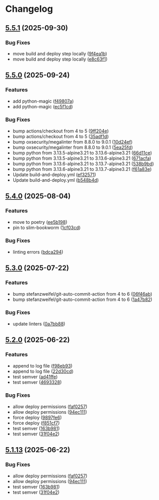 # Changelog

## [5.5.1](https://github.com/tkhom3/docker-s3backup/compare/v5.5.0...v5.5.1) (2025-09-30)


### Bug Fixes

* move build and deploy step locally ([9f4ea1b](https://github.com/tkhom3/docker-s3backup/commit/9f4ea1b4e7934f9fb03d53d30c83cfc49e50c793))
* move build and deploy step locally ([e8c63f1](https://github.com/tkhom3/docker-s3backup/commit/e8c63f16e12803fd4167d96d604c66962465442e))

## [5.5.0](https://github.com/tkhom3/docker-s3backup/compare/v5.4.0...v5.5.0) (2025-09-24)


### Features

* add python-magic ([f49807a](https://github.com/tkhom3/docker-s3backup/commit/f49807ab05d6ef6c24af3ca6565084ed5f541ec6))
* add python-magic ([ec5f1cd](https://github.com/tkhom3/docker-s3backup/commit/ec5f1cd394c74141254199563a19512ba9b1b57c))


### Bug Fixes

* bump actions/checkout from 4 to 5 ([9ff204e](https://github.com/tkhom3/docker-s3backup/commit/9ff204e156eaaa48e073d4bd00b42d2357952727))
* bump actions/checkout from 4 to 5 ([35adf1d](https://github.com/tkhom3/docker-s3backup/commit/35adf1d485263814cbbd11ec2ac72864fee0b451))
* bump oxsecurity/megalinter from 8.8.0 to 9.0.1 ([10d24ef](https://github.com/tkhom3/docker-s3backup/commit/10d24efc8843109a1669229e57a6b24ab978587e))
* bump oxsecurity/megalinter from 8.8.0 to 9.0.1 ([5ea25fd](https://github.com/tkhom3/docker-s3backup/commit/5ea25fd3546b4ac87b394eb070ba05e42418bbd9))
* bump python from 3.13.5-alpine3.21 to 3.13.6-alpine3.21 ([66d11ce](https://github.com/tkhom3/docker-s3backup/commit/66d11ce63a89de1281f19696834b7883cacda5d6))
* bump python from 3.13.5-alpine3.21 to 3.13.6-alpine3.21 ([671acfa](https://github.com/tkhom3/docker-s3backup/commit/671acfa72fb276c7312a4ded379e196a2090ad7f))
* bump python from 3.13.6-alpine3.21 to 3.13.7-alpine3.21 ([538b9bd](https://github.com/tkhom3/docker-s3backup/commit/538b9bd85b00f7c955c442740022a7591fc3c806))
* bump python from 3.13.6-alpine3.21 to 3.13.7-alpine3.21 ([f61a83e](https://github.com/tkhom3/docker-s3backup/commit/f61a83e475c7496b32056847bf86e69ccef75b0e))
* Update build-and-deploy.yml ([ef32571](https://github.com/tkhom3/docker-s3backup/commit/ef32571ab9a5f6e21cb9b00426cc38b6ea8fa048))
* Update build-and-deploy.yml ([b548b4d](https://github.com/tkhom3/docker-s3backup/commit/b548b4ded6eb3bd2ca04804e6653c33df49fdff9))

## [5.4.0](https://github.com/tkhom3/docker-s3backup/compare/v5.3.0...v5.4.0) (2025-08-04)


### Features

* move to poetry ([ee5b198](https://github.com/tkhom3/docker-s3backup/commit/ee5b198851fbf971680efa578c89e34d4f8904f5))
* pin to slim-bookworm ([1cf03cd](https://github.com/tkhom3/docker-s3backup/commit/1cf03cd4043d6a57109c5ab0d31e18b4bc1a60ba))


### Bug Fixes

* linting errors ([bdca294](https://github.com/tkhom3/docker-s3backup/commit/bdca2941cd0b1d8fd2cee6b8aaca3fbb75fd81a1))

## [5.3.0](https://github.com/tkhom3/docker-s3backup/compare/v5.2.0...v5.3.0) (2025-07-22)


### Features

* bump stefanzweifel/git-auto-commit-action from 4 to 6 ([06f46ab](https://github.com/tkhom3/docker-s3backup/commit/06f46abc2761d9e06a261160d53fffa491a7fac5))
* bump stefanzweifel/git-auto-commit-action from 4 to 6 ([1a47b82](https://github.com/tkhom3/docker-s3backup/commit/1a47b82186f01d87c00533c8b7ddb5e849d5a35a))


### Bug Fixes

* update linters ([0a7bb88](https://github.com/tkhom3/docker-s3backup/commit/0a7bb8852387aac00085dade60efe49f341aff35))

## [5.2.0](https://github.com/tkhom3/docker-s3backup/compare/v5.1.13...v5.2.0) (2025-06-22)


### Features

* append to log file ([f98eb93](https://github.com/tkhom3/docker-s3backup/commit/f98eb93379084887aebc40bc2c148e273ca0070b))
* append to log file ([22d30cd](https://github.com/tkhom3/docker-s3backup/commit/22d30cd6c56da42f68ecfa8a418c9cbd31c6b7e5))
* test semver ([ad41ffe](https://github.com/tkhom3/docker-s3backup/commit/ad41ffe3764a83890bc600cbe1f521f5c3ca86b2))
* test semver ([4693328](https://github.com/tkhom3/docker-s3backup/commit/46933288dc65e800c9bd7d3fc72053698627effc))


### Bug Fixes

* allow deploy permissions ([faf0257](https://github.com/tkhom3/docker-s3backup/commit/faf0257a5641bf6c07d8c4cadaf2821e94acf96a))
* allow deploy permissions ([94ec111](https://github.com/tkhom3/docker-s3backup/commit/94ec11129139e109103a7fae44ea1372f6ccb967))
* force deploy ([9897fe6](https://github.com/tkhom3/docker-s3backup/commit/9897fe641ffeecef58fdaee9e1bf0f962b308206))
* force deploy ([f851cf7](https://github.com/tkhom3/docker-s3backup/commit/f851cf75cff349ea1b4d08cdcd0efb14d967e33d))
* test semver ([163b981](https://github.com/tkhom3/docker-s3backup/commit/163b981e11a3a89c1e6084f66f6923bbb561b4e9))
* test semver ([31f04e2](https://github.com/tkhom3/docker-s3backup/commit/31f04e2d1affb04332fb38f8abeb5fbfa48fb17a))

## [5.1.13](https://github.com/tkhom3/docker-s3backup/compare/5.1.12...v5.1.13) (2025-06-22)


### Bug Fixes

* allow deploy permissions ([faf0257](https://github.com/tkhom3/docker-s3backup/commit/faf0257a5641bf6c07d8c4cadaf2821e94acf96a))
* allow deploy permissions ([94ec111](https://github.com/tkhom3/docker-s3backup/commit/94ec11129139e109103a7fae44ea1372f6ccb967))
* test semver ([163b981](https://github.com/tkhom3/docker-s3backup/commit/163b981e11a3a89c1e6084f66f6923bbb561b4e9))
* test semver ([31f04e2](https://github.com/tkhom3/docker-s3backup/commit/31f04e2d1affb04332fb38f8abeb5fbfa48fb17a))
